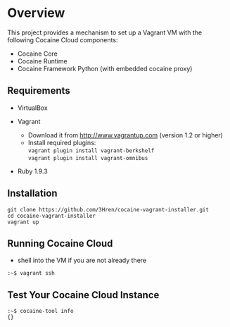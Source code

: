 # Overview

This project provides a mechanism to set up a Vagrant VM with the following Cocaine Cloud components:

* Cocaine Core
* Cocaine Runtime
* Cocaine Framework Python (with embedded cocaine proxy)


## Requirements

* VirtualBox

* Vagrant
    - Download it from http://www.vagrantup.com (version 1.2 or higher)
    - Install required plugins:  
     `vagrant plugin install vagrant-berkshelf`  
     `vagrant plugin install vagrant-omnibus`
     
* Ruby 1.9.3


## Installation

```
git clone https://github.com/3Hren/cocaine-vagrant-installer.git
cd cocaine-vagrant-installer
vagrant up
```


## Running Cocaine Cloud

* shell into the VM if you are not already there

```
:~$ vagrant ssh
```


## Test Your Cocaine Cloud Instance

```
:~$ cocaine-tool info
{}
```
